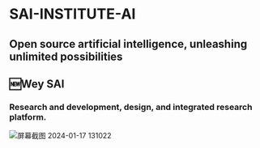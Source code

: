 # SAI-INSTITUTE-AI
## Open source artificial intelligence, unleashing unlimited possibilities
## 🆕Wey SAI

### Research and development, design, and integrated research platform.


![屏幕截图 2024-01-17 131022](https://github.com/WeyStudio/SAI-INSTITUTE-AI/assets/122614217/e820e7a6-acef-456f-94dd-821f4b8da0f4)



